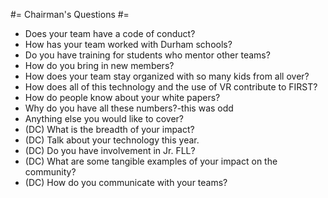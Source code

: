 #= Chairman's Questions #=
  - Does your team have a code of conduct?
  - How has your team worked with Durham schools?
  - Do you have training for students who mentor other teams?
  - How do you bring in new members?
  - How does your team stay organized with so many kids from all over?
  - How does all of this technology and the use of VR contribute to FIRST?
  - How do people know about your white papers?
  - Why do you have all these numbers?-this was odd
  - Anything else you would like to cover?
  - (DC) What is the breadth of your impact?
  - (DC) Talk about your technology this year.
  - (DC) Do you have involvement in Jr. FLL?
  - (DC) What are some tangible examples of your impact on the community?
  - (DC) How do you communicate with your teams?